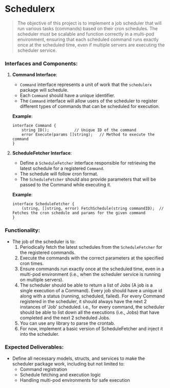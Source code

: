 # Schedulerx 
> The objective of this project is to implement a job scheduler that will run various tasks (commands) based on their cron schedules. The scheduler must be scalable and function correctly in a multi-pod environment, ensuring that each scheduled command runs exactly once at the scheduled time, even if multiple servers are executing the scheduler service.


### Interfaces and Components:

1. **Command Interface**:

   - `Command` interface represents a unit of work that the `schedulerx` package will schedule.
   - Each `Command` should have a unique identifier.
   - The `Command` interface will allow users of the scheduler to register different types of commands that can be scheduled for execution.

   **Example**:

   ```pseudo
   interface Command {
       string ID();           // Unique ID of the command
       error Execute(params []string);   // Method to execute the command
   }
   ```

2. **ScheduleFetcher Interface**:

   - Define a `ScheduleFetcher` interface responsible for retrieving the latest schedule for a registered `Command`.
   - The schedule will follow cron format.
   - The `ScheduleFetcher` should also provide parameters that will be passed to the Command while executing it.

   **Example**:

   ```pseudo
   interface ScheduleFetcher {
       (string, []string, error) FetchSchedule(string commandID);  // Fetches the cron schedule and params for the given command
   }
   ```


### Functionality:

- The job of the scheduler is to:
  1. Periodically fetch the latest schedules from the `ScheduleFetcher` for the registered commands.
  2. Execute the commands with the correct parameters at the specified cron times.
  3. Ensure commands run exactly once at the scheduled time, even in a multi-pod environment (i.e., when the scheduler service is running on multiple servers).
  4. The scheduler should be able to return a list of Jobs (A job is a single execution of a Command). Every job should have a unique id along with a status (running, scheduled, failed). For every Command registered in the scheduler, it should always have the next 2 instances of 'Job' scheduled. i.e., for every command, the scheduler should be able to list down all the executions (i.e., Jobs) that have completed and the next 2 scheduled Jobs.
  5. You can use any library to parse the crontab.
  6. For now, implement a basic version of ScheduleFetcher and inject it into the scheduler.

### Expected Deliverables:

- Define all necessary models, structs, and services to make the scheduler package work, including but not limited to:
  - Command registration
  - Schedule fetching and execution logic
  - Handling multi-pod environments for safe execution
